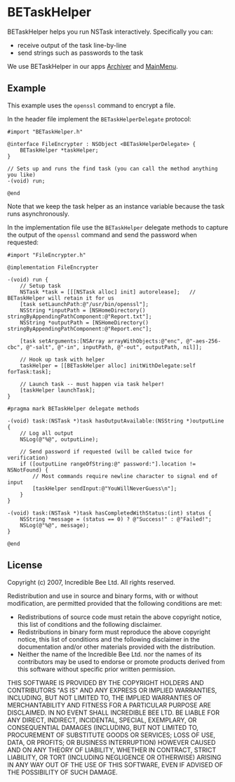 # BETaskHelper

BETaskHelper helps you run NSTask interactively. Specifically you can:

- receive output of the task line-by-line
- send strings such as passwords to the task 

We use BETaskHelper in our apps [Archiver](http://archiverapp.com) and [MainMenu](http://incrediblebee.com/mainmenu).

## Example

This example uses the `openssl` command to encrypt a file.

In the header file implement the `BETaskHelperDelegate` protocol:

	#import "BETaskHelper.h"
	
	@interface FileEncrypter : NSObject <BETaskHelperDelegate> {
		BETaskHelper *taskHelper;
	}
	
	// Sets up and runs the find task (you can call the method anything you like)
	-(void) run;
	
	@end

Note that we keep the task helper as an instance variable because the task runs asynchronously.

In the implementation file use the `BETaskHelper` delegate methods to capture the output of the `openssl` command and send the password when requested:

	#import "FileEncrypter.h"
	
	@implementation FileEncrypter
	
	-(void) run {
		// Setup task
		NSTask *task = [[[NSTask alloc] init] autorelease];   // BETaskHelper will retain it for us
		[task setLaunchPath:@"/usr/bin/openssl"];
		NSString *inputPath = [NSHomeDirectory() stringByAppendingPathComponent:@"Report.txt"];
		NSString *outputPath = [NSHomeDirectory() stringByAppendingPathComponent:@"Report.enc"];
		
		[task setArguments:[NSArray arrayWithObjects:@"enc", @"-aes-256-cbc", @"-salt", @"-in", inputPath, @"-out", outputPath, nil]];
		
		// Hook up task with helper
		taskHelper = [[BETaskHelper alloc] initWithDelegate:self forTask:task];
		
		// Launch task -- must happen via task helper!
		[taskHelper launchTask];
	}
	
	#pragma mark BETaskHelper delegate methods
	
	-(void) task:(NSTask *)task hasOutputAvailable:(NSString *)outputLine {
		// Log all output
		NSLog(@"%@", outputLine);
	
		// Send password if requested (will be called twice for verification)
		if ([outputLine rangeOfString:@" password:"].location != NSNotFound) {
			// Most commands require newline character to signal end of input
			[taskHelper sendInput:@"YouWillNeverGuess\n"];
		}
	}
	
	-(void) task:(NSTask *)task hasCompletedWithStatus:(int) status {
		NSString *message = (status == 0) ? @"Success!" : @"Failed!";
		NSLog(@"%@", message);
	}

	@end

## License

Copyright (c) 2007, Incredible Bee Ltd. All rights reserved.

Redistribution and use in source and binary forms, with or without modification, are permitted provided that the following conditions are met:

- Redistributions of source code must retain the above copyright notice, this list of conditions and the following disclaimer.
- Redistributions in binary form must reproduce the above copyright notice, this list of conditions and the following disclaimer in the documentation and/or other materials provided with the distribution.
- Neither the name of the Incredible Bee Ltd. nor the names of its contributors may be used to endorse or promote products derived from this software without specific prior written permission.

THIS SOFTWARE IS PROVIDED BY THE COPYRIGHT HOLDERS AND CONTRIBUTORS "AS IS" AND ANY EXPRESS OR IMPLIED WARRANTIES, INCLUDING, BUT NOT LIMITED TO, THE IMPLIED WARRANTIES OF MERCHANTABILITY AND FITNESS FOR A PARTICULAR PURPOSE ARE DISCLAIMED. IN NO EVENT SHALL INCREDIBLE BEE LTD. BE LIABLE FOR ANY DIRECT, INDIRECT, INCIDENTAL, SPECIAL, EXEMPLARY, OR CONSEQUENTIAL DAMAGES (INCLUDING, BUT NOT LIMITED TO, PROCUREMENT OF SUBSTITUTE GOODS OR SERVICES; LOSS OF USE, DATA, OR PROFITS; OR BUSINESS INTERRUPTION) HOWEVER CAUSED AND ON ANY THEORY OF LIABILITY, WHETHER IN CONTRACT, STRICT LIABILITY, OR TORT (INCLUDING NEGLIGENCE OR OTHERWISE) ARISING IN ANY WAY OUT OF THE USE OF THIS SOFTWARE, EVEN IF ADVISED OF THE POSSIBILITY OF SUCH DAMAGE.